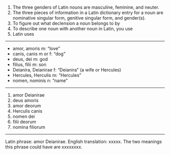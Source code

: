 1. The three genders of Latin nouns are masculine, feminine, and neuter.
2. The three pieces of information in a Latin dictionary entry for a noun are nominative singular form, genitive singular form, and gender(s).
3. To figure out what declension a noun belongs to by
4. To describe one noun with another noun in Latin, you use
5. Latin uses
---
- amor, amoris m: “love”
- canis, canis m or f: “dog”
- deus, dei m: god
- filius, filii m: son
- Deianira, Deianirae f: “Deianira” (a wife or Hercules)
- Hercules, Herculis m: “Hercules”
- nomen, nominis n: “name”
---
1. amor Deianirae
2. deus amoris
3. amor deorum
4. Herculis canis
5. nomen dei
6. filii deorum
7. nomina filiorum
---
Latin phrase: amor Deianirae. English translation: xxxxx. The two meanings this phrase could have are xxxxxxxx.

